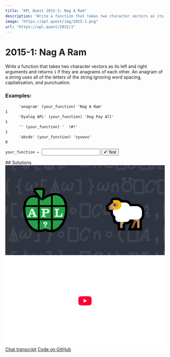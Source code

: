 ```yaml
---
title: "APL Quest 2015-1: Nag A Ram"
description: "Write a function that takes two character vectors as its left and right arguments and returns `1` if they are anagrams of each other."
image: "https://apl.quest/img/2015-1.png"
url: "https://apl.quest/2015/1"
---
```


# <span class=s>2015-</span>1: Nag A Ram
Write a function that takes two character vectors as its left and right arguments and returns `1` if they are anagrams of each other. An anagram of a string uses all of the letters of the string ignoring word spacing, capitalisation, and punctuation.

### Examples:

```APL
      'anagram' (your_function) 'Nag A Ram' 
1
      'Dyalog APL' (your_function) 'Dog Pay All' 
1
      '' (your_function) '  !#!' 
1
      'abcde' (your_function) 'zyxwvu'
0
```


                               
<div class="pdiv">
  <code onclick="p_Input.focus()">your_function ← </code><input id="p_Input" autocomplete="off" spellcheck="false" oninput="this.parentElement.querySelector`button`.disabled=false;localStorage.setItem(window.location.pathname,this.value)" onkeypress="subm(event)">
  <button onclick="alert$.next`Testing…`;submitSolution`p`" class="md-button md-button--primary">&#x2714; Test</button>
</div>
<blockquote id="p_Output"></blockquote>
## Solutions
<div onclick="play(this)" title="Video on YouTube" class="yt">
<img alt="Video Thumbnail" src="../../img/2015-1.png">
<img alt="YouTube" src="../../img/yt-big.png">
</div>
<a href="https://chat.stackexchange.com/transcript/52405?m=61439442#61439442" target="_blank" class="md-button md-button--primary">Chat transcript</a>
<a href="https://github.com/dyalog/apl.quest/tree/main/2015/1.apl" target="_blank" class="md-button md-button--primary right">Code on GitHub</a>

<script>
    testCases={"a":[["'anagram'","'Nag A Ram'"],["'Dyalog APL'","'Dog Pay All'"],["'abcde'","'zyxwvu'"],["⌽⎕A","⎕A"]],"b":[["'*^%&'","' !#!'"],["''","''"],["'ALBERT EINSTEIN'","'TEN ELITE BRAINS'"],["⎕A[?50⍴26]","⎕A[?50⍴26]"]],"f":"{(1⎕C⍺){⍺[⍸⍺∊⎕A]{26=+/(+⌿⍉(⍉⍺∘.=⎕A),26 1⍴0)=+⌿⍉(⍉⍵∘.=⎕A),26 1⍴0}⍵[⍸⍵∊⎕A]}1⎕C⍵}"}
    p_Input.value=localStorage.getItem(window.location.pathname)
    play=e=>e.outerHTML=`<iframe src="https://www.youtube.com/embed/nmUQ9cSQajY?list=PLYKQVqyrAEj9wDIUyLDGtDAFTKY38BUMN&autoplay=1" title="<span class=s>2015-</span>1: Nag A Ram (APL Quest 2015-1)" frameborder="0" allow="accelerometer; autoplay; clipboard-write; encrypted-media; gyroscope; picture-in-picture; web-share" referrerpolicy="strict-origin-when-cross-origin" allowfullscreen></iframe>`
</script>
